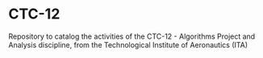 # CTC-12
Repository to catalog the activities of the CTC-12 - Algorithms Project and Analysis discipline, from the Technological Institute of Aeronautics (ITA)
